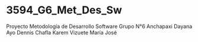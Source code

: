 # 3594_G6_Met_Des_Sw
Proyecto Metodología de Desarrollo Software
Grupo N°6
Anchapaxi Dayana
Ayo Dennis
Chafla Karem
Vizuete María José

